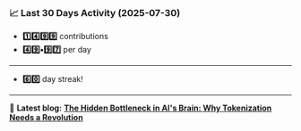 <!--START_STATS-->
### 📈 Last 30 Days Activity (2025-07-30)  
- **1️⃣4️⃣9️⃣9️⃣** contributions  
- **4️⃣9️⃣•9️⃣7️⃣** per day
---
- **6️⃣0️⃣** day streak!
---
📝 **Latest blog:** [**The Hidden Bottleneck in AI's Brain: Why Tokenization Needs a Revolution**](https://andriak.com/blog/tokenization-revolution)
<!--END_STATS-->
